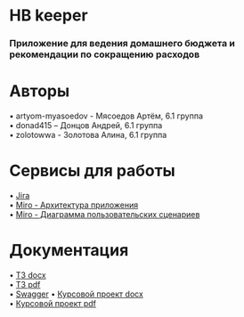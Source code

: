 # HB keeper
### Приложение для ведения домашнего бюджета и рекомендации по сокращению расходов
# Авторы
• artyom-myasoedov - Мясоедов Артём, 6.1 группа<br>
• donad415 – Донцов Андрей, 6.1 группа <br>
• zolotowwa - Золотова Алина, 6.1 группа <br>
# Сервисы для работы
• [Jira](https://aaateam.atlassian.net/jira/software/projects/HB/boards/1) <br>
• [Miro - Архитектура приложения](https://miro.com/app/board/uXjVOLozn9Q=/) <br>
• [Miro - Диаграмма пользовательских сценариев](https://miro.com/app/board/uXjVOL0ymX0=/)
# Документация
• [ТЗ docx](https://github.com/artyom-myasoedov/household_budjet/blob/main/documents/ТЗ%20приложение%20для%20ведения%20домашнего%20бюджета%20и%20рекомендаций%20по%20сокращению%20расходов.docx) <br>
• [ТЗ pdf](https://github.com/artyom-myasoedov/household_budjet/blob/main/documents/ТЗ%20приложение%20для%20ведения%20домашнего%20бюджета%20и%20рекомендаций%20по%20сокращению%20расходов.pdf) <br>
• [Swagger](http://185.246.66.190:8080/swagger-ui/)
• [Курсовой проект docx](https://github.com/artyom-myasoedov/household_budjet/blob/main/documents/Курсовой%20проект.docx) <br>
• [Курсовой проект pdf](https://github.com/artyom-myasoedov/household_budjet/blob/main/documents/Курсовой%20проект.pdf) <br>


